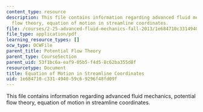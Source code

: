 ```yaml
---
content_type: resource
description: This file contains information regarding advanced fluid mechanics, potential
  flow theory, equation of motion in streamline coordinates.
file: /courses/2-25-advanced-fluid-mechanics-fall-2013/1e684710c331494059c69296f48fd09f_MIT2_25F13_EquationMotion.pdf
file_type: application/pdf
learning_resource_types: []
ocw_type: OCWFile
parent_title: Potential Flow Theory
parent_type: CourseSection
parent_uid: 53f1bc6a-eaf9-05b5-f4d5-8c62ba355d8f
resourcetype: Document
title: Equation of Motion in Streamline Coordinates
uid: 1e684710-c331-4940-59c6-9296f48fd09f
---
```

This file contains information regarding advanced fluid mechanics, potential flow theory, equation of motion in streamline coordinates.

